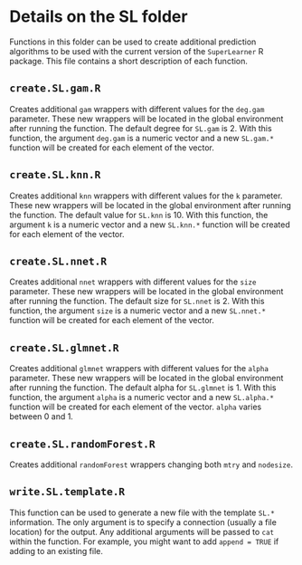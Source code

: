 # Details on the SL folder #

Functions in this folder can be used to create additional prediction algorithms to be used with the current version of the `SuperLearner` R package. This file contains a short description of each function.

## `create.SL.gam.R` ##

Creates additional `gam` wrappers with different values for the `deg.gam` parameter. These new wrappers will be located in the global environment after running the function. The default degree for `SL.gam` is 2. With this function, the argument `deg.gam` is a numeric vector and a new `SL.gam.*` function will be created for each element of the vector.

## `create.SL.knn.R` ##

Creates additional `knn` wrappers with different values for the `k` parameter. These new wrappers will be located in the global environment after running the function. The default value for `SL.knn` is 10. With this function, the argument `k` is a numeric vector and a new `SL.knn.*` function will be created for each element of the vector.

## `create.SL.nnet.R` ##

Creates additional `nnet` wrappers with different values for the `size` parameter. These new wrappers will be located in the global environment after running the function. The default size for `SL.nnet` is 2. With this function, the argument `size` is a numeric vector and a new `SL.nnet.*` function will be created for each element of the vector.

## `create.SL.glmnet.R` ##

Creates additional `glmnet` wrappers with different values for the `alpha` parameter. These new wrappers will be located in the global environment after running the function. The default alpha for `SL.glmnet` is 1. With this function, the argument `alpha` is a numeric vector and a new `SL.alpha.*` function will be created for each element of the vector. `alpha` varies between 0 and 1.

## `create.SL.randomForest.R` ##

Creates additional `randomForest` wrappers changing both `mtry` and `nodesize`.

## `write.SL.template.R` ##

This function can be used to generate a new file with the template `SL.*` information. The only argument is to specify a connection (usually a file location) for the output. Any additional arguments will be passed to `cat` within the function. For example, you might want to add `append = TRUE` if adding to an existing file.